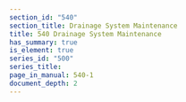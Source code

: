 ```yaml
---
section_id: "540"
section_title: Drainage System Maintenance
title: 540 Drainage System Maintenance
has_summary: true
is_element: true
series_id: "500"
series_title: 
page_in_manual: 540-1
document_depth: 2
---
```

